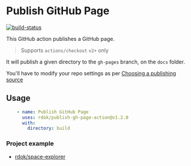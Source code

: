 # Publish GitHub Page

[![build-status](https://github.com/rdok/publish-gh-page-action/workflows/build-status/badge.svg)](https://github.com/rdok/publish-gh-page-action/actions?query=workflow%3Abuild-status)

This GitHub action publishes a GitHub page.

> Supports `actions/checkout` `v2+` only

It will publish a given directory to the `gh-pages` branch, on the `docs` folder.  

You'll have to modify your repo settings as per [Choosing a publishing source](https://docs.github.com/en/github/working-with-github-pages/configuring-a-publishing-source-for-your-github-pages-site)

## Usage

```yml
    - name: Publish GitHub Page
      uses: rdok/publish-gh-page-action@v1.2.0
      with:
        directory: build
```

### Project example
- [rdok/space-explorer](https://github.com/rdok/space-explorer/blob/master/.github/workflows/deploy-react.yml#L20)
